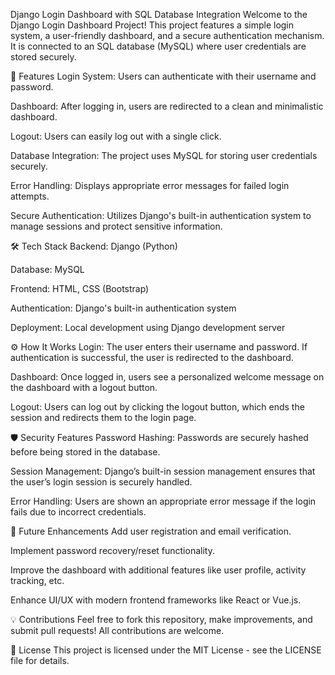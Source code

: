 Django Login Dashboard with SQL Database Integration
Welcome to the Django Login Dashboard Project! This project features a simple login system, a user-friendly dashboard, and a secure authentication mechanism. It is connected to an SQL database (MySQL) where user credentials are stored securely.

🚀 Features
Login System: Users can authenticate with their username and password.

Dashboard: After logging in, users are redirected to a clean and minimalistic dashboard.

Logout: Users can easily log out with a single click.

Database Integration: The project uses MySQL for storing user credentials securely.

Error Handling: Displays appropriate error messages for failed login attempts.

Secure Authentication: Utilizes Django's built-in authentication system to manage sessions and protect sensitive information.

🛠 Tech Stack
Backend: Django (Python)

Database: MySQL

Frontend: HTML, CSS (Bootstrap)

Authentication: Django's built-in authentication system

Deployment: Local development using Django development server

⚙️ How It Works
Login: The user enters their username and password. If authentication is successful, the user is redirected to the dashboard.

Dashboard: Once logged in, users see a personalized welcome message on the dashboard with a logout button.

Logout: Users can log out by clicking the logout button, which ends the session and redirects them to the login page.

🛡️ Security Features
Password Hashing: Passwords are securely hashed before being stored in the database.

Session Management: Django’s built-in session management ensures that the user’s login session is securely handled.

Error Handling: Users are shown an appropriate error message if the login fails due to incorrect credentials.

🔄 Future Enhancements
Add user registration and email verification.

Implement password recovery/reset functionality.

Improve the dashboard with additional features like user profile, activity tracking, etc.

Enhance UI/UX with modern frontend frameworks like React or Vue.js.

💡 Contributions
Feel free to fork this repository, make improvements, and submit pull requests! All contributions are welcome.

📜 License
This project is licensed under the MIT License - see the LICENSE file for details.

